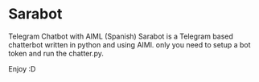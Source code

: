 # Sarabot
Telegram Chatbot with AIML (Spanish)
Sarabot is a Telegram based chatterbot written in python and using AIMl.
only you need to setup a bot token and run the chatter.py.

Enjoy :D
